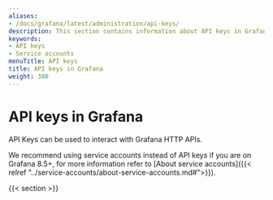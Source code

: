 ```yaml
---
aliases:
- /docs/grafana/latest/administration/api-keys/
description: This section contains information about API keys in Grafana
keywords:
- API keys
- Service accounts
menuTitle: API keys
title: API keys in Grafana
weight: 300
---
```


# API keys in Grafana

API Keys can be used to interact with Grafana HTTP APIs.

We recommend using service accounts instead of API keys if you are on Grafana 8.5+, for more information refer to [About service accounts]({{< relref "../service-accounts/about-service-accounts.md#">}}).

{{< section >}}
